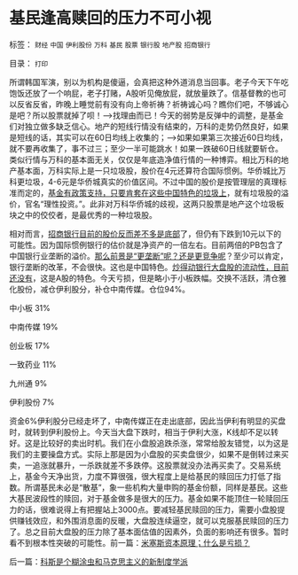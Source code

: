 # 基民逢高赎回的压力不可小视

标签： `财经` `中国` `伊利股份` `万科` `基民` `股票` `银行股` `地产股` `招商银行` 

目录： `打印`

所谓韩国军演，别以为机构是傻逼，会真把这种外道消息当回事。老子今天下午吃饱饭还放了一个响屁，老子打赌，A股听见俺放屁，就放量跌了。信基督教的也可以反省反省，昨晚上睡觉前有没有向上帝祈祷？祈祷诚心吗？瞧你们吧，不够诚心是吧？所以股票就掉了呗！——>找理由而已！今天的弱势是反弹中的调整，是基金们对独立做多缺乏信心。地产的短线行情没有结束的，万科的走势仍然良好，如果是短线的话，其实可以在60日均线上收集的；——>如果如果第三次接近60日均线，就不要再收集了，事不过三；至少一半可能跳水！如果一跌破60日线就要斩仓。类似行情与万科的基本面无关，仅仅是年底造净值行情的一种博弈。相比万科的地产基本面，万科实际上是一只垃圾股，股价在4元还算符合国际惯例。华侨城比万科更垃圾，4-6元是华侨城真实的价值区间。不过中国的股价是按管理层的真理标准而定的，[基金有政策支持，只要肯套在这些中国特色的垃圾上](../../../2008/7/8/招行万科权重股是否因基金抱团而高估？.md)，就有垃圾股的溢价，官名“理性投资。”。此非对万科华侨城的歧视，这两只股票是地产这个垃圾板块之中的佼佼者，是最优秀的一种垃圾股。

相对而言，[招商银行目前的股价反而差不多是底部](../../../2008/7/3/招行万科平安价值投资只怕其实难符.md)了，但仍有下跌到10元以下的可能性。因为国际惯例银行的估价就是净资产的一倍左右。目前两倍的PB包含了中国银行业垄断的溢价。[那么前景是“更垄断”呢？还是更竞争呢](../../../2009/8/13/改革关键的战区是银行造小造强承担责任的改革.md)？至少可以肯定，银行垄断的改革，不会很快。这也是中国特色。[炒得动银行大盘股的流动性，目前还没有](../../../2010/12/21/交换创造价值：流动性定律.md)，这是A股的特色。今天亏损，但是略小于小板跌幅。交换不活跃，清仓雅化股份，减仓伊利股分，补仓中南传媒。仓位94%。

中小板 31%

中南传媒 19%

创业板 17%

一致药业 11%

九州通 9%

伊利股份 7%

资金6%伊利股分已经走坏了，中南传媒正在走出底部，因此当伊利有明显的买盘时，就转到伊利股份上。今天当大盘下跌时，相当于伊利大涨，K线却不足以转好。这是比较好的卖出时机。我们在小盘股追跌杀涨，常常给股友错觉，以为这是我们的主要操盘方式。实际上那是因为小盘股的买卖盘很少，如果不是倒转过来买卖，一追涨就暴升，一杀跌就差不多跌停。这股票就没办法再买卖了。交易系统上，基金今天净出货，力度不算很强，很大程度上是给基民的赎回压力打低了指数。所谓基民未必是“散基”，象一些机构大量申购的基金份额，同样是基民。这些大基民波段性的赎回，对于基金做多是很大的压力。基金如果不能顶住一轮赎回压力的话，很难说得上有把握站上3000点。要减轻基民赎回的压力，需要小盘股提供赚钱效应，和外围消息面的反暖，大盘股连续逼空，就可以克服基民赎回的压力了。总之目前大盘股的压力除了基本面估值的因素外，负面的影响还有很多。暂时看不到根本性突破的可能性。前一篇：[米塞斯资本原理；什么是亏损？](../../../2010/12/21/米塞斯资本原理；什么是亏损？.md)

后一篇：[科斯是个糊涂虫和马克思主义的新制度学派](../../../2010/12/22/科斯是个糊涂虫和马克思主义的新制度学派.md)
